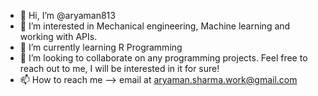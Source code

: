 - 👋 Hi, I’m @aryaman813
- 👀 I’m interested in Mechanical engineering, Machine learning and working with APIs.
- 🌱 I’m currently learning R Programming
- 💞️ I’m looking to collaborate on any programming projects. Feel free to reach out to me, I will be interested in it for sure!
- 📫 How to reach me --> email at aryaman.sharma.work@gmail.com

<!---
aryaman813/aryaman813 is a ✨ special ✨ repository because its `README.md` (this file) appears on your GitHub profile.
You can click the Preview link to take a look at your changes.
--->

